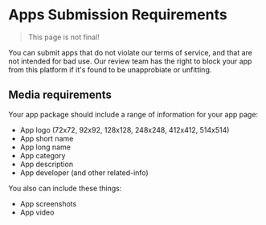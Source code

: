 # Apps Submission Requirements

> This page is not final!

You can submit apps that do not violate our terms of service, and that are not intended for bad use. Our review team has the right to block your app from this platform if it's found to be unapprobiate or unfitting.

## Media requirements

Your app package should include a range of information for your app page:

- App logo (72x72, 92x92, 128x128, 248x248, 412x412, 514x514)
- App short name
- App long name
- App category
- App description
- App developer (and other related-info)

You also can include these things:

- App screenshots
- App video
